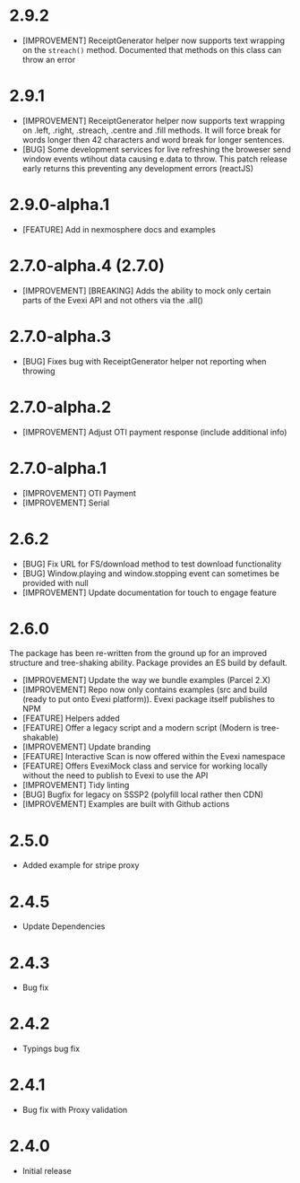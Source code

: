 # 2.9.2
* [IMPROVEMENT] ReceiptGenerator helper now supports text wrapping on the `streach()` method. Documented that methods on this class can throw an error

# 2.9.1
* [IMPROVEMENT] ReceiptGenerator helper now supports text wrapping on .left, .right, .streach, .centre and .fill methods. It will force break for words longer then 42 characters and word break for longer sentences.
* [BUG] Some development services for live refreshing the broweser send window events wtihout data causing e.data to throw. This patch release early returns this preventing any development errors (reactJS)

# 2.9.0-alpha.1
* [FEATURE] Add in nexmosphere docs and examples

# 2.7.0-alpha.4 (2.7.0)
* [IMPROVEMENT] [BREAKING] Adds the ability to mock only certain parts of the Evexi API and not others via the .all()

# 2.7.0-alpha.3
* [BUG] Fixes bug with ReceiptGenerator helper not reporting when throwing

# 2.7.0-alpha.2
* [IMPROVEMENT] Adjust OTI payment response (include additional info)

# 2.7.0-alpha.1
* [IMPROVEMENT] OTI Payment
* [IMPROVEMENT] Serial

# 2.6.2
* [BUG] Fix URL for FS/download method to test download functionality
* [BUG] Window.playing and window.stopping event can sometimes be provided with null
* [IMPROVEMENT] Update documentation for touch to engage feature

# 2.6.0
The package has been re-written from the ground up for an improved structure and tree-shaking ability. Package provides an ES build by default.

* [IMPROVEMENT] Update the way we bundle examples (Parcel 2.X)
* [IMPROVEMENT] Repo now only contains examples (src and build (ready to put onto Evexi platform)). Evexi package itself publishes to NPM
* [FEATURE] Helpers added
* [FEATURE] Offer a legacy script and a modern script (Modern is tree-shakable)
* [IMPROVEMENT] Update branding
* [FEATURE] Interactive Scan is now offered within the Evexi namespace
* [FEATURE] Offers EvexiMock class and service for working locally without the need to publish to Evexi to use the API
* [IMPROVEMENT] Tidy linting
* [BUG] Bugfix for legacy on SSSP2 (polyfill local rather then CDN)
* [IMPROVEMENT] Examples are built with Github actions

# 2.5.0
* Added example for stripe proxy

# 2.4.5
* Update Dependencies

# 2.4.3
* Bug fix

# 2.4.2
* Typings bug fix

# 2.4.1
* Bug fix with Proxy validation

# 2.4.0
* Initial release

